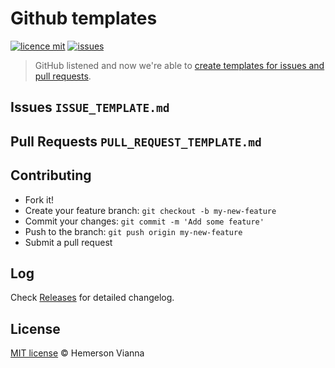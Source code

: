 # Github templates

[![licence mit](https://img.shields.io/badge/license-MIT-blue.svg?style=flat-square)](http://hemersonvianna.mit-license.org/)
[![issues](https://img.shields.io/github/issues/brazilian-dev/github-templates.svg?style=flat-square)](https://github.com/brazilian-dev/github-templates/issues)

> GitHub listened and now we're able to [create templates for issues and pull requests](https://github.com/blog/2111-issue-and-pull-request-templates).

## Issues `ISSUE_TEMPLATE.md`


## Pull Requests `PULL_REQUEST_TEMPLATE.md`


## Contributing

- Fork it!
- Create your feature branch: `git checkout -b my-new-feature`
- Commit your changes: `git commit -m 'Add some feature'`
- Push to the branch: `git push origin my-new-feature`
- Submit a pull request

## Log

Check [Releases](https://github.com/brazilian-dev/github-templates/releases) for detailed changelog.

## License

[MIT license](http://hemersonvianna.mit-license.org/) © Hemerson Vianna
